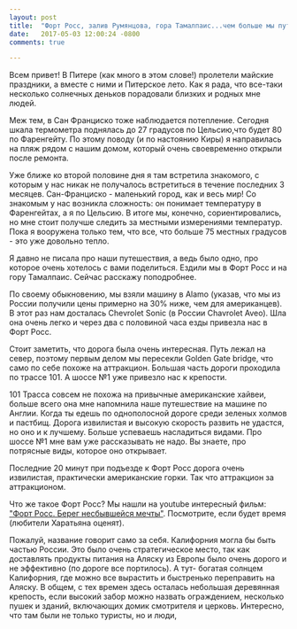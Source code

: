 ```yaml
---
layout: post
title:  "Форт Росс, залив Румянцова, гора Тамалпаис...чем больше мы путешествуем, тем больше появляется неизведанных мест"
date:   2017-05-03 12:00:24 -0800
comments: true

---
```


Всем привет! В Питере (как много в этом слове!) пролетели майские праздники, а вместе с ними и Питерское лето. Как я рада, что все-таки несколько солнечных деньков порадовали близких и родных мне людей.

Меж тем, в Сан Франциско тоже наблюдается потепление. Сегодня шкала термометра поднялась до 27 градусов по Цельсию,что будет 80 по Фаренгейту. По этому поводу (и по настоянию Киры) я направилась на пляж рядом с нашим домом, который очень своевременно открыли после ремонта.<!--separate-->

Уже ближе ко второй половине дня я там встретила знакомого, с которым у нас никак не получалось встретиться в течение последних 3 месяцев. Сан-Франциско - маленький город, как и весь мир! 
Со знакомым у нас возникла сложность: он понимает температуру в Фаренгейтах, а я по Цельсию. В итоге мы, конечно, сориентировались, но мне стоит получше следить за местными измерениями температур. Пока я вооружена только тем, что все, что больше 75 местных градусов - это уже довольно тепло. 

Я давно не писала про наши путешествия, а ведь было одно, про которое очень хотелось с вами поделиться. Ездили мы в Форт Росс и на гору Тамалпаис. Сейчас расскажу поподробнее.

По своему обыкновению, мы взяли машину в Alamo (указав, что мы из России получили цены примерно на 30% ниже, чем для американцев). В этот раз нам досталась Chevrolet Sonic (в России Chavrolet Aveo). Шла она очень легко и через два с половиной часа езды привезла нас в Форт Росс. 

Стоит заметить, что дорога была очень интересная. Путь лежал на север, поэтому первым делом мы пересекли Golden Gate bridge, что само по себе похоже на аттракцион. Большая часть дороги проходила по трассе 101. А шоссе №1 уже привезло нас к крепости. 

101 Трасса совсем не похожа на привычные американские хайвеи, больше всего она мне напомнила наше путешествие на машине по Англии. Когда ты едешь по однополосной дороге среди зеленых холмов и пастбищ. Дорога извилистая и высокую скорость развить не удастся, но оно и к лучшему. Больше успеваешь насладиться видами. Про шоссе №1 мне вам уже рассказывать не надо. Вы знаете, про потрясные виды, которое оно открывает. 

Последние 20 минут при подъезде к Форт Росс дорога очень извилистая, практически американские горки. Так что аттракцион за аттракционом. 

Что же такое Форт Росс? Мы нашли на youtube интересный фильм: <a href="https://www.youtube.com/watch?v=1MpsiS1oj78&t=1693sl" target="_blank"> "Форт Росс. Берег несбывшейся мечты"</a>. Посмотрите, если будет время (любители Харатьяна оценят). 

Пожалуй, название говорит само за себя. Калифорния могла бы быть частью России. Это было очень стратегическое место, так как доставлять продукты питания на Аляску из Европы было очень дорого и не эффективно (по дороге все портилось). А тут- богатая солнцем Калифорния, где можно все вырастить и быстренько переправить на Аляску. В общем, с тех времен здесь осталась небольшая деревянная крепость, если высокий забор можно назвать ограждением, несколько пушек и зданий, включающих домик смотрителя и церковь. 
Интересно, что там были не только туристы, но и люди, 

